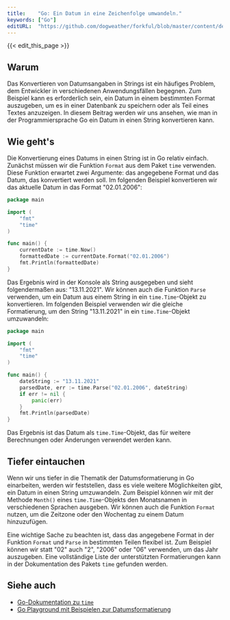 ```yaml
---
title:    "Go: Ein Datum in eine Zeichenfolge umwandeln."
keywords: ["Go"]
editURL:  "https://github.com/dogweather/forkful/blob/master/content/de/go/converting-a-date-into-a-string.md"
---
```


{{< edit_this_page >}}

## Warum

Das Konvertieren von Datumsangaben in Strings ist ein häufiges Problem, dem Entwickler in verschiedenen Anwendungsfällen begegnen. Zum Beispiel kann es erforderlich sein, ein Datum in einem bestimmten Format auszugeben, um es in einer Datenbank zu speichern oder als Teil eines Textes anzuzeigen. In diesem Beitrag werden wir uns ansehen, wie man in der Programmiersprache Go ein Datum in einen String konvertieren kann.

## Wie geht's

Die Konvertierung eines Datums in einen String ist in Go relativ einfach. Zunächst müssen wir die Funktion `Format` aus dem Paket `time` verwenden. Diese Funktion erwartet zwei Argumente: das angegebene Format und das Datum, das konvertiert werden soll. Im folgenden Beispiel konvertieren wir das aktuelle Datum in das Format "02.01.2006":

```Go
package main

import (
	"fmt"
	"time"
)

func main() {
	currentDate := time.Now()
	formattedDate := currentDate.Format("02.01.2006")
	fmt.Println(formattedDate)
}
```

Das Ergebnis wird in der Konsole als String ausgegeben und sieht folgendermaßen aus: "13.11.2021". Wir können auch die Funktion `Parse` verwenden, um ein Datum aus einem String in ein `time.Time`-Objekt zu konvertieren. Im folgenden Beispiel verwenden wir die gleiche Formatierung, um den String "13.11.2021" in ein `time.Time`-Objekt umzuwandeln:

```Go
package main

import (
	"fmt"
	"time"
)

func main() {
	dateString := "13.11.2021"
	parsedDate, err := time.Parse("02.01.2006", dateString)
	if err != nil {
		panic(err)
	}
	fmt.Println(parsedDate)
}
```

Das Ergebnis ist das Datum als `time.Time`-Objekt, das für weitere Berechnungen oder Änderungen verwendet werden kann.

## Tiefer eintauchen

Wenn wir uns tiefer in die Thematik der Datumsformatierung in Go einarbeiten, werden wir feststellen, dass es viele weitere Möglichkeiten gibt, ein Datum in einen String umzuwandeln. Zum Beispiel können wir mit der Methode `Month()` eines `time.Time`-Objekts den Monatsnamen in verschiedenen Sprachen ausgeben. Wir können auch die Funktion `Format` nutzen, um die Zeitzone oder den Wochentag zu einem Datum hinzuzufügen.

Eine wichtige Sache zu beachten ist, dass das angegebene Format in der Funktion `Format` und `Parse` in bestimmten Teilen flexibel ist. Zum Beispiel können wir statt "02" auch "2", "2006" oder "06" verwenden, um das Jahr auszugeben. Eine vollständige Liste der unterstützten Formatierungen kann in der Dokumentation des Pakets `time` gefunden werden.

## Siehe auch

- [Go-Dokumentation zu `time`](https://golang.org/pkg/time/)
- [Go Playground mit Beispielen zur Datumsformatierung](https://play.golang.org/p/_bgaWf0tKTD)